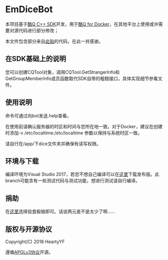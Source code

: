 # EmDiceBot
本项目基于[酷Q C++ SDK](https://github.com/CoolQ/cqsdk-vc)开发，用于[酷Q for Docker](https://cqp.cc/t/34558)，在其他平台上使用或许需要对源代码进行部分修改；

本文件包含部分来自[此贴](https://cqp.cc/t/26287)的代码，在此一并感谢。

在SDK基础上的说明
--------
您可以创建CQTool对象，调用CQTool.GetStrangerInfo和GetGroupMemberInfo成员函数取代SDK自带的粗糙接口，具体实现细节参看文件。

使用说明
--------
命令可通过向bot发送.help查看。

在使用前请确认服务器的时区和时间与您所在地一致。对于Docker，建议在创建时添加-v /etc/localtime:/etc/localtime 参数以保持与系统时区一致。

请自行在/app/下dice文件夹并确保有读写权限。

环境与下载
--------
编译环境为Visual Studio 2017，若您不想自己编译可以在[这里](https://github.com/HeartyYF/Emdice/releases)下载发布版。此branch可能含有一些测试代码与测试功能，想进行测试请自行编译。

捐助
--------
在[这里](https://afdian.net/@hearty)选择投食骰娘即可。话说两元是不是太少了啊……

版权与开源协议
--------
Copyright(C) 2018 HeartyYF

遵循[APGLv3协议](http://www.gnu.org/licenses/agpl.html)开源。